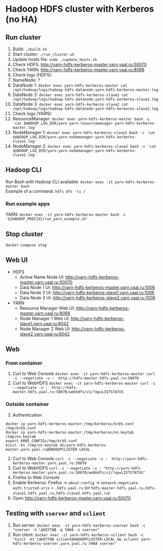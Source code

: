 # Hadoop HDFS cluster with Kerberos (no HA)

## Run cluster

1. Build: `./build.sh`
1. Start cluster: `./run_cluster.sh`
1. Update hosts file: `sudo ./update_hosts.sh`
1. Check HDFS: http://yarn-hdfs-kerberos-master.yarn.yaal.ru:50070
1. Check YARN: http://yarn-hdfs-kerberos-master.yarn.yaal.ru:8088
1. Check logs (HDFS):
  1. NameNode: ? 
  1. DataNode 1: `docker exec yarn-hdfs-kerberos-master cat /opt/hadoop/logs/hadoop-hdfs-datanode-yarn-hdfs-kerberos-master.log`
  1. DataNode 2: `docker exec yarn-hdfs-kerberos-slave1 cat /opt/hadoop/logs/hadoop-hdfs-datanode-yarn-hdfs-kerberos-slave1.log`
  1. DataNode 3: `docker exec yarn-hdfs-kerberos-slave2 cat /opt/hadoop/logs/hadoop-hdfs-datanode-yarn-hdfs-kerberos-slave2.log`
1. Check logs (YARN):
  1. ResourceManager: `docker exec yarn-hdfs-kerberos-master bash -c 'cat $HADOOP_LOG_DIR/yarn-yarn-resourcemanager-yarn-hdfs-kerberos-master.log'`
  1. NodeManager 1:   `docker exec yarn-hdfs-kerberos-slave1 bash -c 'cat $HADOOP_LOG_DIR/yarn-yarn-nodemanager-yarn-hdfs-kerberos-slave1.log'`
  1. NodeManager 2:   `docker exec yarn-hdfs-kerberos-slave2 bash -c 'cat $HADOOP_LOG_DIR/yarn-yarn-nodemanager-yarn-hdfs-kerberos-slave2.log'`

## Hadoop CLI

Run Bash with Hadoop CLI available: `docker exec -it yarn-hdfs-kerberos-master bash`  
Example of a command: `hdfs dfs -ls /`

### Run example apps
YARN: `docker exec -it yarn-hdfs-kerberos-master bash -c '${HADOOP_PREFIX}/run_yarn_example.sh'`

## Stop cluster

`docker-compose stop`

## Web UI

- HDFS
    - Active Name Node UI: http://yarn-hdfs-kerberos-master.yarn.yaal.ru:50070
    - Data Node 1 UI: http://yarn-hdfs-kerberos-master.yarn.yaal.ru:1006
    - Data Node 2 UI: http://yarn-hdfs-kerberos-slave1.yarn.yaal.ru:1006
    - Data Node 3 UI: http://yarn-hdfs-kerberos-slave2.yarn.yaal.ru:1006
- YARN
    - Resource Manager Web UI: http://yarn-hdfs-kerberos-master.yarn.yaal.ru:8088
    - Node Manager 1 Web UI: http://yarn-hdfs-kerberos-slave1.yarn.yaal.ru:8042
    - Node Manager 2 Web UI: http://yarn-hdfs-kerberos-slave2.yarn.yaal.ru:8042

## Web

### From container

1. Curl to Web Console
   `docker exec -it yarn-hdfs-kerberos-master curl -i --negotiate -u :  http://hdfs-master.hdfs.yaal.ru:50070`
2. Curl to WebHDFS
   `docker exec -it yarn-hdfs-kerberos-master curl -i --negotiate -u :  http://hdfs-master.hdfs.yaal.ru:50070/webhdfs/v1/?op=LISTSTATUS`

### Outside container

1. Authentication

```
docker cp yarn-hdfs-kerberos-master:/tmp/kerberos/krb5.conf /tmp/krb5.conf
docker cp yarn-hdfs-kerberos-master:/tmp/kerberos/nn.keytab /tmp/nn.keytab
export KRB5_CONFIG=/tmp/krb5.conf
kinit -kt /tmp/nn.keytab dn/yarn-hdfs-kerberos-master.yarn.yaal.ru@HADOOPCLUSTER.LOCAL
```

2. Curl to Web Console
   `curl -i --negotiate -u :  http://yarn-hdfs-kerberos-master.yarn.yaal.ru:50070`
3. Curl to WebHDFS
   `curl -i --negotiate -u : "http://yarn-hdfs-kerberos-master.yarn.yaal.ru:50070/webhdfs/v1/?op=LISTSTATUS"`
4. Firefox to Web Console
  1. Enable Kerberos: Firefox -> `about:config` -> `network.negotiate-auth.trusted-uris` = `.hdfs.yaal.ru`
     (or `hdfs-master.hdfs.yaal.ru,hdfs-slave1.hdfs.yaal.ru,hdfs-slave2.hdfs.yaal.ru`)
  1. Open http://yarn-hdfs-kerberos-master.yarn.yaal.ru:50070

## Testing with `sserver` and `sclient`

1. Run server: `docker exec -it yarn-hdfs-kerberos-sserver bash -c "sserver -S \$KEYTAB -p 5968 -s sserver"`
2. Run client:
   `docker exec -it yarn-hdfs-kerberos-sclient bash -c "kinit -kt \$KEYTAB sclient@HADOOPCLUSTER.LOCAL && sclient yarn-hdfs-kerberos-sserver.yarn.yaal.ru 5968 sserver"`